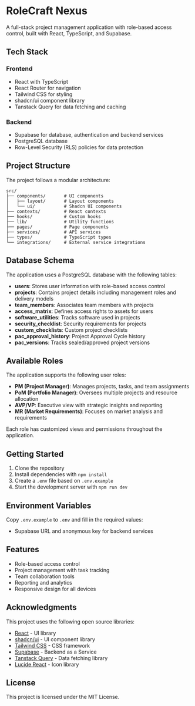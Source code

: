 
# RoleCraft Nexus

A full-stack project management application with role-based access control, built with React, TypeScript, and Supabase.

## Tech Stack

### Frontend
- React with TypeScript
- React Router for navigation
- Tailwind CSS for styling
- shadcn/ui component library
- Tanstack Query for data fetching and caching

### Backend
- Supabase for database, authentication and backend services
- PostgreSQL database
- Row-Level Security (RLS) policies for data protection

## Project Structure

The project follows a modular architecture:

```
src/
├── components/       # UI components
│   ├── layout/       # Layout components
│   └── ui/           # Shadcn UI components
├── contexts/         # React contexts
├── hooks/            # Custom hooks
├── lib/              # Utility functions
├── pages/            # Page components
├── services/         # API services
├── types/            # TypeScript types
└── integrations/     # External service integrations
```

## Database Schema

The application uses a PostgreSQL database with the following tables:

- **users**: Stores user information with role-based access control
- **projects**: Contains project details including management roles and delivery models
- **team_members**: Associates team members with projects
- **access_matrix**: Defines access rights to assets for users
- **software_utilities**: Tracks software used in projects
- **security_checklist**: Security requirements for projects
- **custom_checklists**: Custom project checklists
- **pac_approval_history**: Project Approval Cycle history
- **pac_versions**: Tracks sealed/approved project versions

## Available Roles

The application supports the following user roles:

- **PM (Project Manager)**: Manages projects, tasks, and team assignments
- **PoM (Portfolio Manager)**: Oversees multiple projects and resource allocation
- **AVP/VP**: Executive view with strategic insights and reporting
- **MR (Market Requirements)**: Focuses on market analysis and requirements

Each role has customized views and permissions throughout the application.

## Getting Started

1. Clone the repository
2. Install dependencies with `npm install`
3. Create a `.env` file based on `.env.example`
4. Start the development server with `npm run dev`

## Environment Variables

Copy `.env.example` to `.env` and fill in the required values:

- Supabase URL and anonymous key for backend services

## Features

- Role-based access control
- Project management with task tracking
- Team collaboration tools
- Reporting and analytics
- Responsive design for all devices

## Acknowledgments

This project uses the following open source libraries:
- [React](https://reactjs.org/) - UI library
- [shadcn/ui](https://ui.shadcn.com/) - UI component library
- [Tailwind CSS](https://tailwindcss.com/) - CSS framework
- [Supabase](https://supabase.com/) - Backend as a Service
- [Tanstack Query](https://tanstack.com/query) - Data fetching library
- [Lucide React](https://lucide.dev/) - Icon library

## License

This project is licensed under the MIT License.
